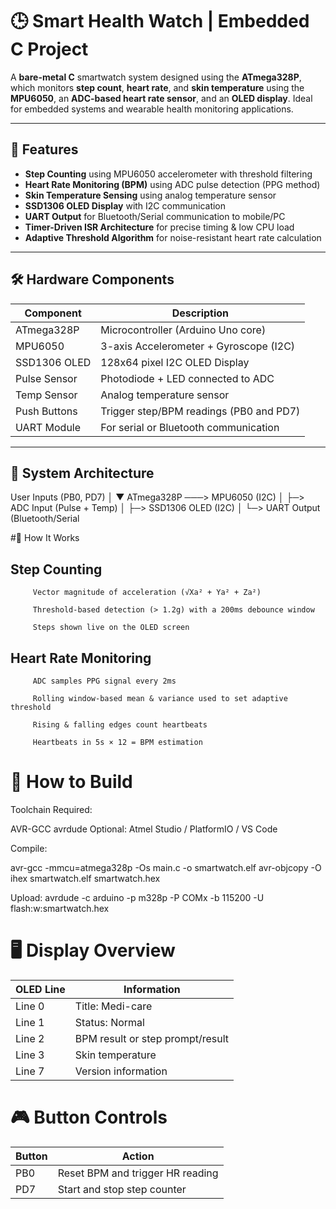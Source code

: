 # 🕒 Smart Health Watch | Embedded C Project

A **bare-metal C** smartwatch system designed using the **ATmega328P**, which monitors **step count**, **heart rate**, and **skin temperature** using the **MPU6050**, an **ADC-based heart rate sensor**, and an **OLED display**. Ideal for embedded systems and wearable health monitoring applications.

---

## 🔧 Features

-  **Step Counting** using MPU6050 accelerometer with threshold filtering  
-  **Heart Rate Monitoring (BPM)** using ADC pulse detection (PPG method)  
-  **Skin Temperature Sensing** using analog temperature sensor  
-  **SSD1306 OLED Display** with I2C communication  
-  **UART Output** for Bluetooth/Serial communication to mobile/PC  
-  **Timer-Driven ISR Architecture** for precise timing & low CPU load  
-  **Adaptive Threshold Algorithm** for noise-resistant heart rate calculation

---

## 🛠️ Hardware Components

| Component           | Description                                |
|--------------------|--------------------------------------------|
| ATmega328P         | Microcontroller (Arduino Uno core)         |
| MPU6050            | 3-axis Accelerometer + Gyroscope (I2C)     |
| SSD1306 OLED       | 128x64 pixel I2C OLED Display              |
| Pulse Sensor       | Photodiode + LED connected to ADC          |
| Temp Sensor        | Analog temperature sensor                  |
| Push Buttons       | Trigger step/BPM readings (PB0 and PD7)    |
| UART Module        | For serial or Bluetooth communication      |

---

## 🧩 System Architecture

User Inputs (PB0, PD7)
       │
       ▼
ATmega328P ───> MPU6050 (I2C)
       │
       ├─> ADC Input (Pulse + Temp)
       │
       ├─> SSD1306 OLED (I2C)
       │
       └─> UART Output (Bluetooth/Serial

#🧪 How It Works

##  Step Counting
         Vector magnitude of acceleration (√Xa² + Ya² + Za²)
         
         Threshold-based detection (> 1.2g) with a 200ms debounce window
         
         Steps shown live on the OLED screen
  
##  Heart Rate Monitoring
         ADC samples PPG signal every 2ms
         
         Rolling window-based mean & variance used to set adaptive threshold
         
         Rising & falling edges count heartbeats
         
         Heartbeats in 5s × 12 = BPM estimation

# 🧰 How to Build
  Toolchain Required:
  
  AVR-GCC
  avrdude
  Optional: Atmel Studio / PlatformIO / VS Code

Compile:

  avr-gcc -mmcu=atmega328p -Os main.c -o smartwatch.elf
  avr-objcopy -O ihex smartwatch.elf smartwatch.hex

Upload:
  avrdude -c arduino -p m328p -P COMx -b 115200 -U flash:w:smartwatch.hex
  
# 🖥️ Display Overview
  |OLED Line	  |Information                      |
  |------------|---------------------------------|
  |Line 0	 |Title: Medi-care                 |
  |Line 1	 |Status: Normal                   |
  |Line 2	 |BPM result or step prompt/result |
  |Line 3	 |Skin temperature                 | 
  |Line 7	 |Version information              |

# 🎮 Button Controls

  |Button	|Action                              |  
  |------------|-----------------------------------|
  |PB0	        |Reset  BPM and trigger HR reading  |
  |PD7	        |Start and stop step counter        |

